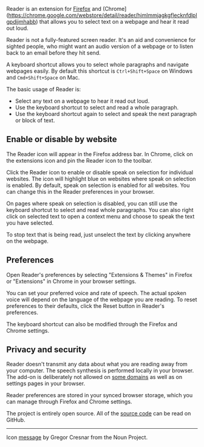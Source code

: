 Reader is an extension for [Firefox](https://addons.mozilla.org/en-US/firefox/addon/reader-tts/) and (Chrome](https://chrome.google.com/webstore/detail/reader/hjmlmmjagkgflecknfdlplgpdijmhabb) that allows you to select text on a webpage and hear it read out loud.

Reader is not a fully-featured screen reader. It's an aid and convenience for sighted people, who might want an audio version of a webpage or to listen back to an email before they hit send.

A keyboard shortcut allows you to select whole paragraphs and navigate webpages easily. By default this shortcut is `Ctrl+Shift+Space` on Windows and `Cmd+Shift+Space` on Mac.

The basic usage of Reader is:

* Select any text on a webpage to hear it read out loud.
* Use the keyboard shortcut to select and read a whole paragraph.
* Use the keyboard shortcut again to select and speak the next paragraph or block of text.

## Enable or disable by website

The Reader icon will appear in the Firefox address bar. In Chrome, click on the extensions icon and pin the Reader icon to the toolbar.

Click the Reader icon to enable or disable speak on selection for individual websites. The icon will highlight blue on websites where speak on selection is enabled. By default, speak on selection is enabled for all websites. You can change this in the Reader preferences in your browser.

On pages where speak on selection is disabled, you can still use the keyboard shortcut to select and read whole paragraphs. You can also right click on selected text to open a context menu and choose to speak the text you have selected.

To stop text that is being read, just unselect the text by clicking anywhere on the webpage.

## Preferences

Open Reader's preferences by selecting "Extensions & Themes" in Firefox or "Extensions" in Chrome in your browser settings.

You can set your preferred voice and rate of speech. The actual spoken voice will depend on the language of the webpage you are reading. To reset preferences to their defaults, click the Reset button in Reader's preferences.

The keyboard shortcut can also be modified through the Firefox and Chrome settings.

## Privacy and security

Reader doesn't transmit any data about what you are reading away from your computer. The speech synthesis is performed locally in your browser. The add-on is deliberately not allowed on [some domains](https://developer.mozilla.org/en-US/docs/Mozilla/Add-ons/WebExtensions/API/storage/sync) as well as on settings pages in your browser.

Reader preferences are stored in your synced browser storage, which you can manage through Firefox and Chrome settings.

The project is entirely open source. All of the [source code](https://github.com/oliver-moran/reader) can be read on GitHub.

---

Icon [message](https://thenounproject.com/term/message/223770/) by Gregor Cresnar from the Noun Project.
